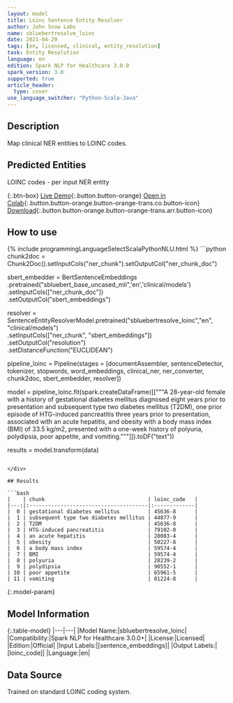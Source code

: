 ```yaml
---
layout: model
title: Loinc Sentence Entity Resolver
author: John Snow Labs
name: sbluebertresolve_loinc
date: 2021-04-29
tags: [en, licensed, clinical, entity_resolution]
task: Entity Resolution
language: en
edition: Spark NLP for Healthcare 3.0.0
spark_version: 3.0
supported: true
article_header:
  type: cover
use_language_switcher: "Python-Scala-Java"
---
```


## Description

Map clinical NER entities to LOINC codes.

## Predicted Entities

LOINC codes - per input NER entity

{:.btn-box}
[Live Demo](https://nlp.johnsnowlabs.com/demo){:.button.button-orange}
[Open in Colab](https://colab.research.google.com/github/JohnSnowLabs/spark-nlp-workshop/blob/master/tutorials/Certification_Trainings/Healthcare/24.Improved_Entity_Resolvers_in_SparkNLP_with_sBert.ipynb){:.button.button-orange.button-orange-trans.co.button-icon}
[Download](https://s3.amazonaws.com/auxdata.johnsnowlabs.com/clinical/models/sbluebertresolve_loinc_en_3.0.0_3.0_1619678534366.zip){:.button.button-orange.button-orange-trans.arr.button-icon}

## How to use



<div class="tabs-box" markdown="1">
{% include programmingLanguageSelectScalaPythonNLU.html %}
```python
chunk2doc = Chunk2Doc().setInputCols("ner_chunk").setOutputCol("ner_chunk_doc")

sbert_embedder = BertSentenceEmbeddings\
     .pretrained("sbluebert_base_uncased_mli",'en','clinical/models')\
     .setInputCols(["ner_chunk_doc"])\
     .setOutputCol("sbert_embeddings")

resolver = SentenceEntityResolverModel.pretrained("sbluebertresolve_loinc","en", "clinical/models") \
     .setInputCols(["ner_chunk", "sbert_embeddings"]) \
     .setOutputCol("resolution")\
     .setDistanceFunction("EUCLIDEAN")

pipeline_loinc = Pipeline(stages = [documentAssembler, sentenceDetector, tokenizer, stopwords, word_embeddings, clinical_ner, ner_converter, chunk2doc, sbert_embedder, resolver])

model = pipeline_loinc.fit(spark.createDataFrame([["""A 28-year-old female with a history of gestational diabetes mellitus diagnosed eight years prior to presentation and subsequent type two diabetes mellitus (T2DM), one prior episode of HTG-induced pancreatitis three years prior to presentation, associated with an acute hepatitis, and obesity with a body mass index (BMI) of 33.5 kg/m2, presented with a one-week history of polyuria, polydipsia, poor appetite, and vomiting."""]]).toDF("text"))

results = model.transform(data)
```

</div>

## Results

```bash
|    | chunk                                 | loinc_code   |
|---:|:--------------------------------------|:-------------|
|  0 | gestational diabetes mellitus         | 45636-8      |
|  1 | subsequent type two diabetes mellitus | 44877-9      |
|  2 | T2DM                                  | 45636-8      |
|  3 | HTG-induced pancreatitis              | 79102-0      |
|  4 | an acute hepatitis                    | 28083-4      |
|  5 | obesity                               | 50227-8      |
|  6 | a body mass index                     | 59574-4      |
|  7 | BMI                                   | 59574-4      |
|  8 | polyuria                              | 28239-2      |
|  9 | polydipsia                            | 90552-1      |
| 10 | poor appetite                         | 65961-5      |
| 11 | vomiting                              | 81224-8      |

```

{:.model-param}
## Model Information

{:.table-model}
|---|---|
|Model Name:|sbluebertresolve_loinc|
|Compatibility:|Spark NLP for Healthcare 3.0.0+|
|License:|Licensed|
|Edition:|Official|
|Input Labels:|[sentence_embeddings]|
|Output Labels:|[loinc_code]|
|Language:|en|

## Data Source

Trained on standard LOINC coding system.

